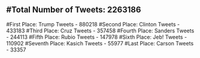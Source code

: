 #Total Number of Tweets: 2263186 
---
#First Place: Trump Tweets - 880218
#Second Place: Clinton Tweets - 433183
#Third Place: Cruz Tweets - 357458
#Fourth Place: Sanders Tweets - 244113
#Fifth Place: Rubio Tweets - 147978
#Sixth Place: Jeb! Tweets - 110902
#Seventh Place: Kasich Tweets - 55977
#Last Place: Carson Tweets - 33357
